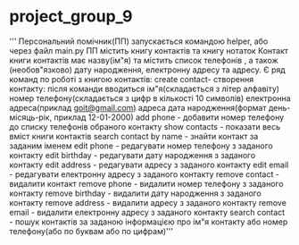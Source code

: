 # project_group_9
''' Персональний помічник(ПП) запускається командою helper, або через файл main.py
ПП містить книгу контактів та книгу нотаток
Контакт книги контактів має назву(ім"я) та містить список телефонів , 
а також (необов"язково) дату народження, електронну адресу та адресу.
Є ряд команд по роботі з книгою контактів:
create contact- створення контакту: 
    після команди вводиться ім"я(складається з літер алфавіту)
    номер телефону(складається з цифр  в кількості 10 символів)
    електронна адреса(приклад goit@gmail.com)
    адреса
    дата народження(формат день-місяць-рік, приклад 12-01-2000)
add phone - добавити номер телефону до списку телефонів обраного контакту
show contacts - показати весь вміст книги контактів
search contact by name - знайти контакт за заданим іменем
edit phone - редагувати номер телефону з заданого контакту
edit birthday - редагувати дату народження з заданого контакту
edit address - редагувати адресу з заданого контакту
edit email - редагувати електронну адресу з заданого контакту
remove contact - видалити контакт
remove phone - видалити номер телефону з заданого контакту
remove birthday - видалити дату народження з заданого контакту
remove address - видалити адресу з заданого контакту
remove email - видалити електронну адресу з заданого контакту
search contact - пошук контактів за заданою інформацією про ім"я контакту або номер телефону(або по буквам або по цифрам)'''


